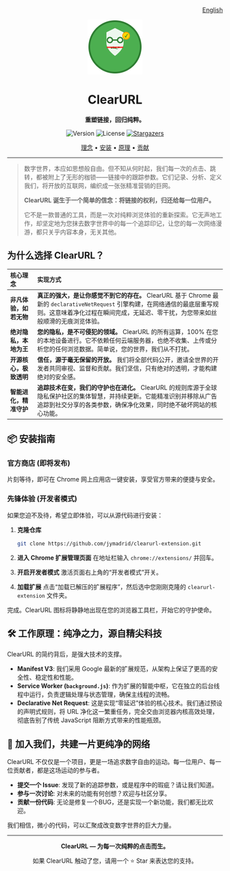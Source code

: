<p align="right">
  <a href="README.md">English</a>
</p>

<p align="center">
  <img src="https://raw.githubusercontent.com/jymadrid/clearurl-extension/main/icons/icon128.png" alt="ClearURL Logo" width="128" height="128">
</p>

<h1 align="center">ClearURL</h1>

<p align="center">
  <strong>重塑链接，回归纯粹。</strong>
</p>

<p align="center">
  <img alt="Version" src="https://img.shields.io/badge/version-1.0.0-blue.svg?cacheSeconds=2592000" />
  <img alt="License" src="https://img.shields.io/badge/license-MIT-green.svg" />
  <a href="https://github.com/jymadrid/clearurl-extension/stargazers">
    <img alt="Stargazers" src="https://img.shields.io/github/stars/jymadrid/clearurl-extension.svg?style=social&label=Star"/>
  </a>
</p>

<p align="center">
  <a href="#-为什么选择-clearurl">理念</a> •
  <a href="#-安装指南">安装</a> •
  <a href="#-工作原理">原理</a> •
  <a href="#-加入我们">贡献</a>
</p>

---

> 数字世界，本应如思想般自由。但不知从何时起，我们每一次的点击、跳转，都被附上了无形的枷锁——链接中的跟踪参数。它们记录、分析、定义我们，将开放的互联网，编织成一张张精准营销的巨网。
>
> **ClearURL 诞生于一个简单的信念：将链接的权利，归还给每一位用户。**
>
> 它不是一款普通的工具，而是一次对纯粹浏览体验的重新探索。它无声地工作，却坚定地为您抹去数字世界中的每一个追踪印记，让您的每一次网络漫游，都只关乎内容本身，无关其他。

## 为什么选择 ClearURL？

| 核心理念 | 实现方式 |
| :--- | :--- |
| **非凡体验，如若无物** | **真正的强大，是让你感觉不到它的存在。** ClearURL 基于 Chrome 最新的 `declarativeNetRequest` 引擎构建，在网络通信的最底层重写规则。这意味着净化过程在瞬间完成，无延迟、零干扰，为您带来如丝般顺滑的无痕浏览体验。|
| **绝对隐私，本地为王** | **您的隐私，是不可侵犯的领域。** ClearURL 的所有运算，100% 在您的本地设备进行。它不依赖任何云端服务器，也绝不收集、上传或分析您的任何浏览数据。简单说，您的世界，我们从不打扰。|
| **开源核心，极致透明** | **信任，源于毫无保留的开放。** 我们将全部代码公开，邀请全世界的开发者共同审视、监督和贡献。我们坚信，只有绝对的透明，才能构建绝对的安全感。 |
| **智能进化，精准守护** | **追踪技术在变，我们的守护也在进化。** ClearURL 的规则库源于全球隐私保护社区的集体智慧，并持续更新。它能精准识别并移除从广告追踪到社交分享的各类参数，确保净化效果，同时绝不破坏网站的核心功能。 |

## 📦 安装指南

### **官方商店 (即将发布)**
片刻等待，即可在 Chrome 网上应用店一键安装，享受官方带来的便捷与安全。

### **先锋体验 (开发者模式)**
如果您迫不及待，希望立即体验，可以从源代码进行安装：

1.  **克隆仓库**
    ```bash
    git clone https://github.com/jymadrid/clearurl-extension.git
    ```
2.  **进入 Chrome 扩展管理页面**
    在地址栏输入 `chrome://extensions/` 并回车。

3.  **开启开发者模式**
    激活页面右上角的“开发者模式”开关。

4.  **加载扩展**
    点击“加载已解压的扩展程序”，然后选中您刚刚克隆的 `clearurl-extension` 文件夹。

完成。ClearURL 图标将静静地出现在您的浏览器工具栏，开始它的守护使命。

## 🛠️ 工作原理：纯净之力，源自精尖科技

ClearURL 的简约背后，是强大技术的支撑。

- **Manifest V3**: 我们采用 Google 最新的扩展规范，从架构上保证了更高的安全性、稳定性和性能。
- **Service Worker (`background.js`)**: 作为扩展的智能中枢，它在独立的后台线程中运行，负责逻辑处理与状态管理，确保主线程的流畅。
- **Declarative Net Request**: 这是实现“零延迟”体验的核心技术。我们通过预设的声明式规则，将 URL 净化这一繁重任务，完全交由浏览器内核高效处理，彻底告别了传统 JavaScript 阻断方式带来的性能瓶颈。

## 💖 加入我们，共建一片更纯净的网络

ClearURL 不仅仅是一个项目，更是一场追求数字自由的运动。每一位用户、每一位贡献者，都是这场运动的参与者。

- **提交一个 Issue**: 发现了新的追踪参数，或是程序中的瑕疵？请让我们知道。
- **参与一次讨论**: 对未来的功能有何创想？欢迎与社区分享。
- **贡献一份代码**: 无论是修复一个BUG，还是实现一个新功能，我们都无比欢迎。

我们相信，微小的代码，可以汇聚成改变数字世界的巨大力量。

---

<p align="center">
  <strong>ClearURL — 为每一次纯粹的点击而生。</strong>
</p>

<p align="center">
  如果 ClearURL 触动了您，请用一个 ⭐ Star 来表达您的支持。
</p>
